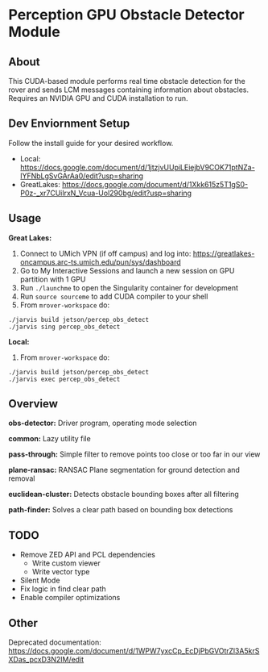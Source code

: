 # Perception GPU Obstacle Detector Module
## About 

This CUDA-based module performs real time obstacle detection for the rover 
and sends LCM messages containing information about obstacles. Requires an NVIDIA 
GPU and CUDA installation to run.

## Dev Enviornment Setup

Follow the install guide for your desired workflow. 
- Local: https://docs.google.com/document/d/1jtzjvUUpiLEiejbV9COK71ptNZa-lYFNbLgSvGArAa0/edit?usp=sharing
- GreatLakes: https://docs.google.com/document/d/1Xkk615z5T1gS0-P0z-_xr7CUilrxN_Vcua-Uol290bg/edit?usp=sharing
   
## Usage

**Great Lakes:** 
1. Connect to UMich VPN (if off campus) and log into: https://greatlakes-oncampus.arc-ts.umich.edu/pun/sys/dashboard
2. Go to My Interactive Sessions and launch a new session on GPU partition with 1 GPU 
3. Run `./launchme` to open the Singularity container for development 
4. Run `source sourceme` to add CUDA compiler to your shell  
5. From `mrover-workspace` do:
```
./jarvis build jetson/percep_obs_detect
./jarvis sing percep_obs_detect
```

**Local:**
1. From `mrover-workspace` do:
```
./jarvis build jetson/percep_obs_detect
./jarvis exec percep_obs_detect
```
## Overview
**obs-detector:** Driver program, operating mode selection

**common:** Lazy utility file

**pass-through:** Simple filter to remove points too close or too far in our view

**plane-ransac:** RANSAC Plane segmentation for ground detection and removal

**euclidean-cluster:** Detects obstacle bounding boxes after all filtering 

**path-finder:** Solves a clear path based on bounding box detections 


## TODO
- Remove ZED API and PCL dependencies 
    - Write custom viewer 
    - Write vector type 
- Silent Mode
- Fix logic in find clear path
- Enable compiler optimizations 

## Other
Deprecated documentation: https://docs.google.com/document/d/1WPW7yxcCp_EcDjPbGVOtrZl3A5krSXDas_pcxD3N2IM/edit


